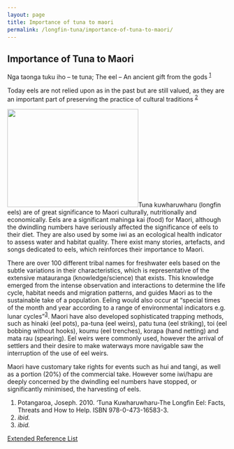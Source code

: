 ```yaml
---
layout: page
title: Importance of tuna to maori
permalink: /longfin-tuna/importance-of-tuna-to-maori/
---
```


<h2 class="title">Importance of Tuna to Maori</h2>

<div class='quote'>
	<p>Nga taonga tuku iho – te tuna; The eel – An ancient gift from the gods <sup><a href="#footer">1</a></sup></p>
</div>

<div class='quote'>
	<p>Today eels are not relied upon as in the past but are still valued, as they are an important part of preserving the practice of cultural traditions <sup><a href="#footer">2</a></sup></p>
</div>
<p>
	<a href="/images/pukahatuna003.jpg" rel="prettyPhoto"><img class="alignright size-medium wp-image-124" title="pukahatuna003" src="/images/pukahatuna003-300x224.jpg" alt="" width="300" height="224" srcset="/images/pukahatuna003-300x224.jpg 300w, /images/pukahatuna003-1024x768.jpg 1024w, /images/pukahatuna003-150x112.jpg 150w" sizes="(max-width: 300px) 100vw, 300px" /></a>Tuna kuwharuwharu (longfin eels) are of great significance to Maori culturally, nutritionally and economically. Eels are a significant mahinga kai (food) for Maori, although the dwindling numbers have seriously affected the significance of eels to their diet. They are also used by some iwi as an ecological health indicator to assess water and habitat quality. There exist many stories, artefacts, and songs dedicated to eels, which reinforces their importance to Maori.
</p>
<p>There are over 100 different tribal names for freshwater eels based on the subtle variations in their characteristics, which is representative of the extensive matauranga (knowledge/science) that exists. This knowledge emerged from the intense observation and interactions to determine the life cycle, habitat needs and migration patterns, and guides Maori as to the sustainable take of a population. Eeling would also occur at “special times of the month and year according to a range of environmental indicators e.g. lunar cycles”<sup><a href='#footnotes'>3</a></sup>. Maori have also developed sophisticated trapping methods, such as hinaki (eel pots), pa-tuna (eel weirs), patu tuna (eel striking), toi (eel bobbing without hooks), koumu (eel trenches), korapa (hand netting) and mata rau (spearing). Eel weirs were commonly used, however the arrival of settlers and their desire to make waterways more navigable saw the interruption of the use of eel weirs.</p>
<p>Maori have customary take rights for events such as hui and tangi, as well as a portion (20%) of the commercial take. However some iwi/hapu are deeply concerned by the dwindling eel numbers have stopped, or significantly minimised, the harvesting of eels.</p>
<div id='footnotes'>
	<ol>
		<li>Potangaroa, Joseph. 2010. ‘Tuna Kuwharuwharu-The Longfin Eel: Facts, Threats and How to Help. ISBN 978-0-473-16583-3.</li>
		<li><em>ibid.</em></li>
		<li><em>ibid.</em></li>
	</ol>
	<p><a href='/references'>Extended Reference List</a></p>
</div>